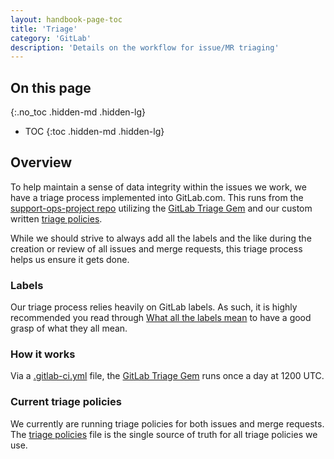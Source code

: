 ```yaml
---
layout: handbook-page-toc
title: 'Triage'
category: 'GitLab'
description: 'Details on the workflow for issue/MR triaging'
---
```


## On this page
{:.no_toc .hidden-md .hidden-lg}

- TOC
{:toc .hidden-md .hidden-lg}

## Overview

To help maintain a sense of data integrity within the issues we work, we have a
triage process implemented into GitLab.com. This runs from the
[support-ops-project repo](https://gitlab.com/gitlab-com/support/support-ops/support-ops-project/)
utilizing the [GitLab Triage Gem](https://gitlab.com/gitlab-org/gitlab-triage)
and our custom written 
[triage policies](https://gitlab.com/gitlab-com/support/support-ops/support-ops-project/-/blob/master/.triage-policies.yml).

While we should strive to always add all the labels and the like during the
creation or review of all issues and merge requests, this triage process helps
us ensure it gets done.

### Labels

Our triage process relies heavily on GitLab labels. As such, it is highly
recommended you read through
[What all the labels mean](https://gitlab.com/gitlab-com/support/support-ops/support-ops-project#what-do-all-the-labels-mean)
to have a good grasp of what they all mean.

### How it works

Via a
[.gitlab-ci.yml](https://gitlab.com/gitlab-com/support/support-ops/support-ops-project/-/blob/master/.gitlab-ci.yml)
file, the [GitLab Triage Gem](https://gitlab.com/gitlab-org/gitlab-triage) runs
once a day at 1200 UTC. 

### Current triage policies

We currently are running triage policies for both issues and merge requests.
The
[triage policies](https://gitlab.com/gitlab-com/support/support-ops/support-ops-project/-/blob/master/.triage-policies.yml)
file is the single source of truth for all triage policies we use.
